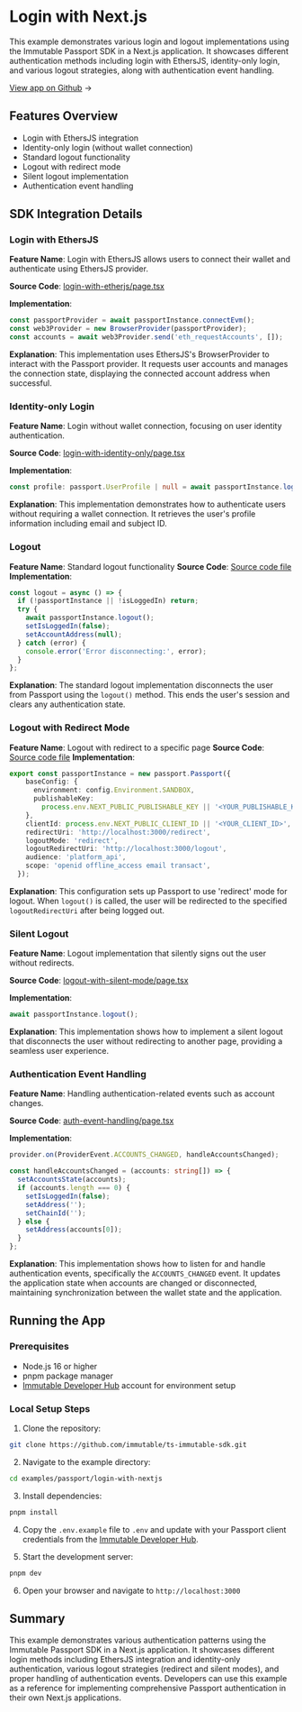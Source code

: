 <div class="display-none">

# Login with Next.js

</div>

This example demonstrates various login and logout implementations using the Immutable Passport SDK in a Next.js application. It showcases different authentication methods including login with EthersJS, identity-only login, and various logout strategies, along with authentication event handling.

<div class="button-component">

[View app on Github](https://github.com/immutable/ts-immutable-sdk/tree/main/examples/passport/login-with-nextjs) <span class="button-component-arrow">→</span>

</div>

## Features Overview
- Login with EthersJS integration
- Identity-only login (without wallet connection)
- Standard logout functionality
- Logout with redirect mode
- Silent logout implementation
- Authentication event handling

## SDK Integration Details

### Login with EthersJS
**Feature Name**: Login with EthersJS allows users to connect their wallet and authenticate using EthersJS provider.

**Source Code**: [login-with-etherjs/page.tsx](https://github.com/immutable/ts-immutable-sdk/blob/main/examples/passport/login-with-nextjs/src/app/login-with-etherjs/page.tsx)

**Implementation**:
```typescript
const passportProvider = await passportInstance.connectEvm();
const web3Provider = new BrowserProvider(passportProvider);
const accounts = await web3Provider.send('eth_requestAccounts', []);
```

**Explanation**: This implementation uses EthersJS's BrowserProvider to interact with the Passport provider. It requests user accounts and manages the connection state, displaying the connected account address when successful.

### Identity-only Login
**Feature Name**: Login without wallet connection, focusing on user identity authentication.

**Source Code**: [login-with-identity-only/page.tsx](https://github.com/immutable/ts-immutable-sdk/blob/main/examples/passport/login-with-nextjs/src/app/login-with-identity-only/page.tsx)

**Implementation**:
```typescript
const profile: passport.UserProfile | null = await passportInstance.login();
```

**Explanation**: This implementation demonstrates how to authenticate users without requiring a wallet connection. It retrieves the user's profile information including email and subject ID.

### Logout
**Feature Name**: Standard logout functionality
**Source Code**: [Source code file](https://github.com/immutable/ts-immutable-sdk/blob/main/examples/passport/login-with-nextjs/src/app/logout-with-redirect-mode/page.tsx)
**Implementation**:
```typescript
const logout = async () => {
  if (!passportInstance || !isLoggedIn) return;
  try {
    await passportInstance.logout();
    setIsLoggedIn(false);
    setAccountAddress(null);
  } catch (error) {
    console.error('Error disconnecting:', error);
  }
};
```
**Explanation**: The standard logout implementation disconnects the user from Passport using the `logout()` method. This ends the user's session and clears any authentication state.


### Logout with Redirect Mode
**Feature Name**: Logout with redirect to a specific page
**Source Code**: [Source code file](https://github.com/immutable/ts-immutable-sdk/blob/main/examples/passport/login-with-nextjs/src/app/utils/setupLogoutRedirect.ts)
**Implementation**:
```typescript
export const passportInstance = new passport.Passport({
    baseConfig: {
      environment: config.Environment.SANDBOX,
      publishableKey:
        process.env.NEXT_PUBLIC_PUBLISHABLE_KEY || '<YOUR_PUBLISHABLE_KEY>',
    },
    clientId: process.env.NEXT_PUBLIC_CLIENT_ID || '<YOUR_CLIENT_ID>',
    redirectUri: 'http://localhost:3000/redirect',
    logoutMode: 'redirect', 
    logoutRedirectUri: 'http://localhost:3000/logout',
    audience: 'platform_api',
    scope: 'openid offline_access email transact',
  });
```
**Explanation**: This configuration sets up Passport to use 'redirect' mode for logout. When `logout()` is called, the user will be redirected to the specified `logoutRedirectUri` after being logged out.


### Silent Logout
**Feature Name**: Logout implementation that silently signs out the user without redirects.

**Source Code**: [logout-with-silent-mode/page.tsx](https://github.com/immutable/ts-immutable-sdk/blob/main/examples/passport/login-with-nextjs/src/app/logout-with-silent-mode/page.tsx)

**Implementation**:
```typescript
await passportInstance.logout();
```

**Explanation**: This implementation shows how to implement a silent logout that disconnects the user without redirecting to another page, providing a seamless user experience.

### Authentication Event Handling
**Feature Name**: Handling authentication-related events such as account changes.

**Source Code**: [auth-event-handling/page.tsx](https://github.com/immutable/ts-immutable-sdk/blob/main/examples/passport/login-with-nextjs/src/app/auth-event-handling/page.tsx)

**Implementation**:
```typescript
provider.on(ProviderEvent.ACCOUNTS_CHANGED, handleAccountsChanged);

const handleAccountsChanged = (accounts: string[]) => {
  setAccountsState(accounts);
  if (accounts.length === 0) {
    setIsLoggedIn(false);
    setAddress('');
    setChainId('');
  } else {
    setAddress(accounts[0]);
  }
};
```

**Explanation**: This implementation shows how to listen for and handle authentication events, specifically the `ACCOUNTS_CHANGED` event. It updates the application state when accounts are changed or disconnected, maintaining synchronization between the wallet state and the application.

## Running the App

### Prerequisites
- Node.js 16 or higher
- pnpm package manager
- [Immutable Developer Hub](https://hub.immutable.com/) account for environment setup

### Local Setup Steps
1. Clone the repository:
```bash
git clone https://github.com/immutable/ts-immutable-sdk.git
```

2. Navigate to the example directory:
```bash
cd examples/passport/login-with-nextjs
```

3. Install dependencies:
```bash
pnpm install
```

4. Copy the `.env.example` file to `.env` and update with your Passport client credentials from the [Immutable Developer Hub](https://hub.immutable.com/).

5. Start the development server:
```bash
pnpm dev
```

6. Open your browser and navigate to `http://localhost:3000`

## Summary
This example demonstrates various authentication patterns using the Immutable Passport SDK in a Next.js application. It showcases different login methods including EthersJS integration and identity-only authentication, various logout strategies (redirect and silent modes), and proper handling of authentication events. Developers can use this example as a reference for implementing comprehensive Passport authentication in their own Next.js applications. 